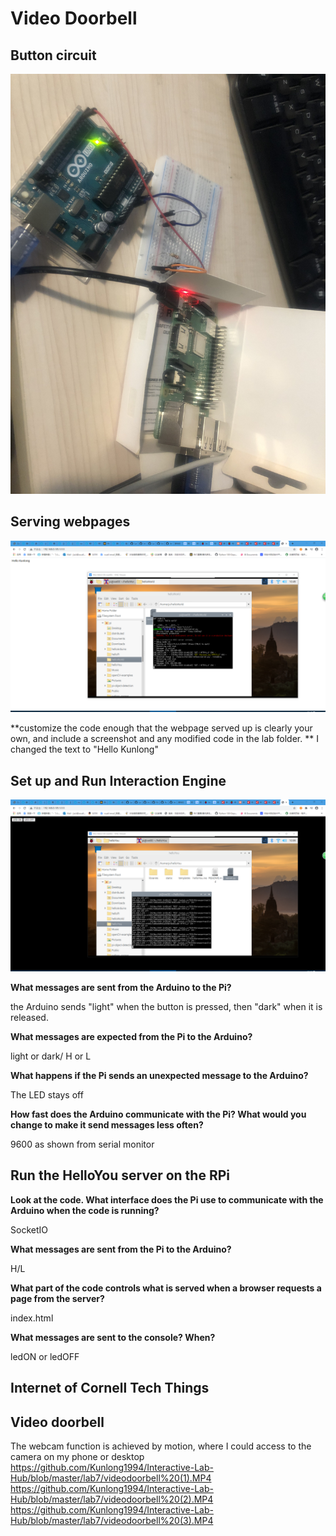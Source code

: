 # Video Doorbell


## Button circuit

![button](https://github.com/Kunlong1994/Interactive-Lab-Hub/blob/master/lab7/buttoncircuit.JPG)

## Serving webpages 
 
![kunlong'swebsite](https://github.com/Kunlong1994/Interactive-Lab-Hub/blob/master/lab7/servingwebpages.png)
 
**customize the code enough that the webpage served up is clearly your own, and include a screenshot and any modified code in the lab folder. **
 I changed the text to "Hello Kunlong"
 
## Set up and Run Interaction Engine

![interaction](https://github.com/Kunlong1994/Interactive-Lab-Hub/blob/master/lab7/Interactionmachine.png)

**What messages are sent from the Arduino to the Pi?**

the Arduino sends "light" when the button is pressed, then "dark" when it is released.

**What messages are expected from the Pi to the Arduino?**

light or dark/ H or L

**What happens if the Pi sends an unexpected message to the Arduino?**

The LED stays off

**How fast does the Arduino communicate with the Pi? What would you change to make it send messages less often?**

9600 as shown from serial monitor

## Run the HelloYou server on the RPi

**Look at the code. What interface does the Pi use to communicate with the Arduino when the code is running?**

SocketIO

**What messages are sent from the Pi to the Arduino?**

H/L

**What part of the code controls what is served when a browser requests a page from the server?**

index.html

**What messages are sent to the console? When?**

ledON or ledOFF

## Internet of Cornell Tech Things




## Video doorbell
The webcam function is achieved by motion, where I could access to the camera on my phone or desktop
https://github.com/Kunlong1994/Interactive-Lab-Hub/blob/master/lab7/videodoorbell%20(1).MP4
https://github.com/Kunlong1994/Interactive-Lab-Hub/blob/master/lab7/videodoorbell%20(2).MP4
https://github.com/Kunlong1994/Interactive-Lab-Hub/blob/master/lab7/videodoorbell%20(3).MP4
